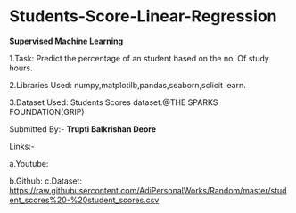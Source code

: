 # Students-Score-Linear-Regression
**Supervised Machine Learning**

1.Task: Predict the percentage of an student based on the no. Of study hours.

2.Libraries Used: numpy,matplotilb,pandas,seaborn,sclicit learn.

3.Dataset Used: Students Scores dataset.@THE SPARKS FOUNDATION(GRIP)

Submitted By:- **Trupti Balkrishan Deore**

Links:-

a.Youtube:

b.Github:
c.Dataset: https://raw.githubusercontent.com/AdiPersonalWorks/Random/master/student_scores%20-%20student_scores.csv

